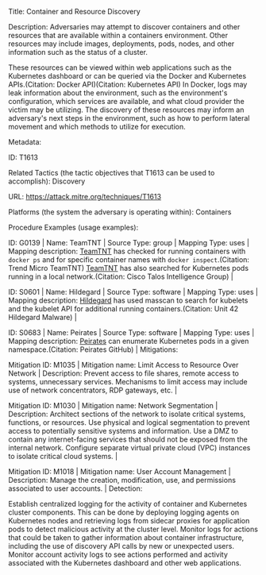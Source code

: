 Title: Container and Resource Discovery

Description: Adversaries may attempt to discover containers and other resources that are available within a containers environment. Other resources may include images, deployments, pods, nodes, and other information such as the status of a cluster.

These resources can be viewed within web applications such as the Kubernetes dashboard or can be queried via the Docker and Kubernetes APIs.(Citation: Docker API)(Citation: Kubernetes API) In Docker, logs may leak information about the environment, such as the environment's configuration, which services are available, and what cloud provider the victim may be utilizing. The discovery of these resources may inform an adversary's next steps in the environment, such as how to perform lateral movement and which methods to utilize for execution.

Metadata:

ID: T1613

Related Tactics (the tactic objectives that T1613 can be used to accomplish): Discovery

URL: https://attack.mitre.org/techniques/T1613

Platforms (the system the adversary is operating within): Containers

Procedure Examples (usage examples):

ID: G0139 | Name: TeamTNT | Source Type: group | Mapping Type: uses | Mapping description: [TeamTNT](https://attack.mitre.org/groups/G0139) has checked for running containers with <code>docker ps</code> and for specific container names with <code>docker inspect</code>.(Citation: Trend Micro TeamTNT) [TeamTNT](https://attack.mitre.org/groups/G0139) has also searched for Kubernetes pods running in a local network.(Citation: Cisco Talos Intelligence Group) |

ID: S0601 | Name: Hildegard | Source Type: software | Mapping Type: uses | Mapping description: [Hildegard](https://attack.mitre.org/software/S0601) has used masscan to search for kubelets and the kubelet API for additional running containers.(Citation: Unit 42 Hildegard Malware) |

ID: S0683 | Name: Peirates | Source Type: software | Mapping Type: uses | Mapping description: [Peirates](https://attack.mitre.org/software/S0683) can enumerate Kubernetes pods in a given namespace.(Citation: Peirates GitHub) | Mitigations:

Mitigation ID: M1035 | Mitigation name: Limit Access to Resource Over Network | Description: Prevent access to file shares, remote access to systems, unnecessary services. Mechanisms to limit access may include use of network concentrators, RDP gateways, etc. |

Mitigation ID: M1030 | Mitigation name: Network Segmentation | Description: Architect sections of the network to isolate critical systems, functions, or resources. Use physical and logical segmentation to prevent access to potentially sensitive systems and information. Use a DMZ to contain any internet-facing services that should not be exposed from the internal network. Configure separate virtual private cloud (VPC) instances to isolate critical cloud systems. |

Mitigation ID: M1018 | Mitigation name: User Account Management | Description: Manage the creation, modification, use, and permissions associated to user accounts. | Detection:

Establish centralized logging for the activity of container and Kubernetes cluster components. This can be done by deploying logging agents on Kubernetes nodes and retrieving logs from sidecar proxies for application pods to detect malicious activity at the cluster level. Monitor logs for actions that could be taken to gather information about container infrastructure, including the use of discovery API calls by new or unexpected users. Monitor account activity logs to see actions performed and activity associated with the Kubernetes dashboard and other web applications.